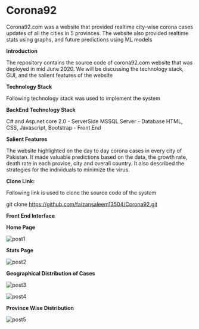 # Corona92

Corona92.com was a website that provided realtime city-wise corona cases updates of all the cities in 5 provinces. The website also provided realtime stats using graphs, and future predictions using ML models

**Introduction**

The repository contains the source code of corona92.com website that was deployed in mid June 2020. We will be discussing the technology stack, GUI, and the salient features of the website

**Technology Stack**

Following technology stack was used to implement the system

**BackEnd Technology Stack**

C# and Asp.net core 2.0 - ServerSide
MSSQL Server - Database
HTML, CSS,  Javascript, Bootstrap - Front End

**Salient Features**

The website highlighted on the day to day corona cases in every city of Pakistan. It made valuable predictions based on the data, the growth rate, death rate in each provice, city and overall country. It also described the strategies for the individuals to minimize the virus. 

**Clone Link:**

Following link is used to clone the source code of the system

git clone https://github.com/faizansaleem13504/Corona92.git

**Front End Interface**

**Home Page**

![post1](https://user-images.githubusercontent.com/50497270/122135113-534e8c80-ce59-11eb-8320-ec54a4fa37b6.PNG)

**Stats Page**

![post2](https://user-images.githubusercontent.com/50497270/122135125-56e21380-ce59-11eb-9380-f0925dcd52f1.PNG)

**Geographical Distribution of Cases**

![post3](https://user-images.githubusercontent.com/50497270/122135131-58abd700-ce59-11eb-888a-e75f449f2994.PNG)

![post4](https://user-images.githubusercontent.com/50497270/122135136-5b0e3100-ce59-11eb-841d-71cd729ed6e7.PNG)

**Province Wise Distribution**

![post5](https://user-images.githubusercontent.com/50497270/122135141-5c3f5e00-ce59-11eb-8d47-96284a334a2a.PNG)

